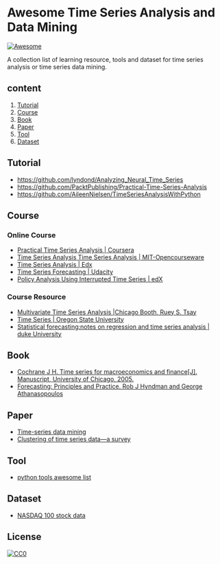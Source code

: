# Awesome Time Series Analysis and Data Mining

[![Awesome](https://awesome.re/badge.svg)](https://awesome.re)

A collection list of learning resource, tools and dataset for time series analysis or time series data mining.

## content
1. [Tutorial](#tutorial)
2. [Course](#course)
3. [Book](#book)
4. [Paper](#paper)
5. [Tool](#tool)
6. [Dataset](#dataset)


## Tutorial
- https://github.com/lyndond/Analyzing_Neural_Time_Series
- https://github.com/PacktPublishing/Practical-Time-Series-Analysis
- https://github.com/AileenNielsen/TimeSeriesAnalysisWithPython


## Course

### Online Course
- [Practical Time Series Analysis | Coursera](https://www.coursera.org/learn/practical-time-series-analysis)
- [Time Series Analysis Time Series Analysis | MIT-Opencourseware](https://ocw.mit.edu/courses/economics/14-384-time-series-analysis-fall-2013/)
- [Time Series Analysis | Edx](https://www.edx.org/course/time-series-analysis-0)
- [Time Series Forecasting | Udacity](https://eu.udacity.com/course/time-series-forecasting--ud980)
- [Policy Analysis Using Interrupted Time Series | edX](https://www.edx.org/course/policy-analysis-using-interrupted-time-ubcx-itsx-2)

### Course Resource
- [Multivariate Time Series Analysis |Chicago Booth, Ruey S. Tsay](http://faculty.chicagobooth.edu/ruey.tsay/teaching/mts/sp2017/)
- [Time Series | Oregon State University](http://stat565.cwick.co.nz/)
- [Statistical forecasting:notes on regression and time series analysis | duke University](http://people.duke.edu/~rnau/411home.htm)

## Book
- [Cochrane J H. Time series for macroeconomics and finance[J]. Manuscript, University of Chicago, 2005.](http://econ.lse.ac.uk/staff/wdenhaan/teach/cochrane.pdf)
- [Forecasting: Principles and Practice. Rob J Hyndman and George Athanasopoulos](https://otexts.org/fpp2/)

## Paper
- [Time-series data mining](https://dl.acm.org/citation.cfm?id=2379788)
- [Clustering of time series data—a survey](https://www.sciencedirect.https://otexts.org/fpp2//science/article/pii/S0031320305001305)


## Tool
- [python tools awesome list](https://github.com/MaxBenChrist/awesome_time_series_in_python)


## Dataset
- [NASDAQ 100 stock data](http://cseweb.ucsd.edu/~yaq007/NASDAQ100_stock_data.html)


## License
[![CC0](http://mirrors.creativecommons.org/presskit/buttons/88x31/svg/cc-zero.svg)](https://creativecommons.org/publicdomain/zero/1.0/)
